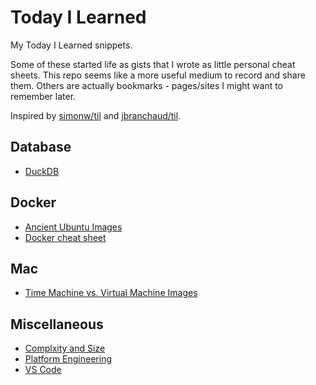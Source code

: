 # Today I Learned

My Today I Learned snippets.

Some of these started life as gists that I wrote as little personal cheat
sheets. This repo seems like a more useful medium to record and share them.
Others are actually bookmarks - pages/sites I might want to remember later.

Inspired by
[simonw/til](https://github.com/simonw/til) and
[jbranchaud/til](https://github.com/jbranchaud/til).

## Database
* [DuckDB](database/duckdb.md)

## Docker
* [Ancient Ubuntu Images](docker/ancient-ubuntu-docker-images.md)
* [Docker cheat sheet](docker/docker-cheat-sheet.md)

## Mac
* [Time Machine vs. Virtual Machine Images](mac/time_machine_vs_vm_images.md)

## Miscellaneous
* [Complxity and Size](misc/complexity-and-size.md)
* [Platform Engineering](misc/platform-engineering.md)
* [VS Code](misc/vs-code-cheat-sheet.md)
